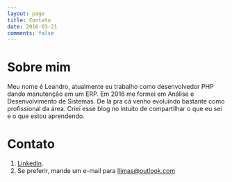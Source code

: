 ```yaml
---
layout: page
title: Contato
date: 2016-03-21
comments: false
---
```

    
# Sobre mim       

Meu nome é Leandro, atualmente eu trabalho como desenvolvedor PHP dando manutenção em um ERP. Em 2016 me formei em Análise e Desenvolvimento de Sistemas. De lá pra cá venho evoluindo bastante como profissional da área. Criei esse blog no intuito de compartilhar o que eu sei e o que estou aprendendo.         

# Contato  
1. [Linkedin](https://www.linkedin.com/in/llimasilva/).
1. Se preferir, mande um e-mail para <a href="">llimas@outlook.com</a>